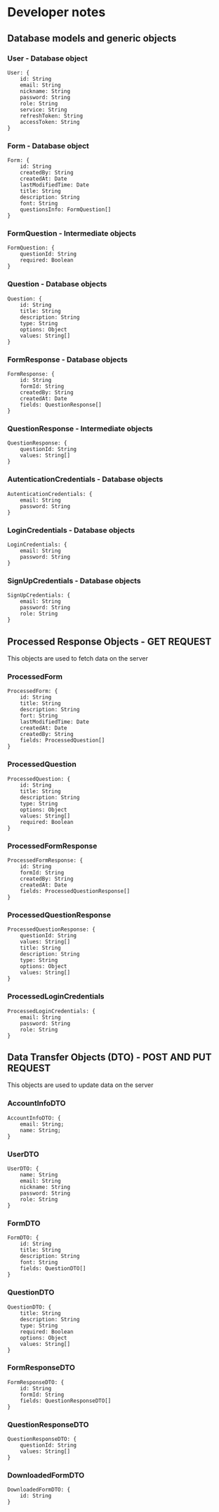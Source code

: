 # Developer notes

## Database models and generic objects

### User - Database object

```
User: {
	id: String
	email: String
	nickname: String
	password: String
	role: String
	service: String
	refreshToken: String
	accessToken: String
}
```

### Form - Database object

```
Form: {
	id: String
	createdBy: String
	createdAt: Date
	lastModifiedTime: Date
	title: String
	description: String
	font: String
	questionsInfo: FormQuestion[]
}
```

### FormQuestion - Intermediate objects

```
FormQuestion: {
	questionId: String
	required: Boolean
}
```

### Question - Database objects

```
Question: {
	id: String
	title: String
	description: String
	type: String
	options: Object
	values: String[]
}
```

### FormResponse - Database objects

```
FormResponse: {
	id: String
	formId: String
	createdBy: String
	createdAt: Date
	fields: QuestionResponse[]	
}
```

### QuestionResponse - Intermediate objects

```
QuestionResponse: {
	questionId: String
	values: String[]
}	
```

### AutenticationCredentials - Database objects

```
AutenticationCredentials: {
	email: String
	password: String
}
```

### LoginCredentials - Database objects

```
LoginCredentials: {
	email: String
	password: String
}
```

### SignUpCredentials - Database objects

```
SignUpCredentials: {
	email: String
	password: String
	role: String
}
```

## Processed Response Objects - GET REQUEST

This objects are used to fetch data on the server

### ProcessedForm

```
ProcessedForm: {
	id: String
	title: String
	description: String
	fort: String
	lastModifiedTime: Date 
	createdAt: Date
	createdBy: String
	fields: ProcessedQuestion[]
}
```

### ProcessedQuestion

```
ProcessedQuestion: {
	id: String
	title: String
	description: String
	type: String
	options: Object
	values: String[]
	required: Boolean
}
```


### ProcessedFormResponse

```
ProcessedFormResponse: {
	id: String
	formId: String
	createdBy: String
	createdAt: Date
	fields: ProcessedQuestionResponse[]		
}
```


### ProcessedQuestionResponse

```
ProcessedQuestionResponse: {
	questionId: String
	values: String[]
	title: String
	description: String
	type: String
	options: Object
	values: String[]
}
```

### ProcessedLoginCredentials

```
ProcessedLoginCredentials: {
	email: String
	password: String
	role: String
}
```

## Data Transfer Objects (DTO) - POST AND PUT REQUEST

This objects are used to update data on the server

### AccountInfoDTO

```
AccountInfoDTO: {
	email: String;
	name: String;
}
```


### UserDTO 

```
UserDTO: {
	name: String
	email: String
	nickname: String
	password: String
	role: String
}
```

### FormDTO

```
FormDTO: {
	id: String
	title: String
	description: String
	font: String
	fields: QuestionDTO[]
}
```


### QuestionDTO

```
QuestionDTO: {
	title: String
	description: String
	type: String
	required: Boolean
	options: Object
	values: String[]
}
```


### FormResponseDTO

```
FormResponseDTO: {
	id: String
	formId: String
	fields: QuestionResponseDTO[]
}
```


### QuestionResponseDTO

```
QuestionResponseDTO: {
	questionId: String
	values: String[]
}
```


### DownloadedFormDTO

```
DownloadedFormDTO: {
	id: String
}
```
